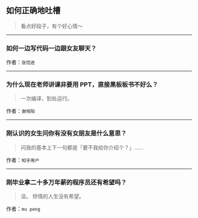 ## 如何正确地吐槽

> 看点好段子，有个好心情～


 
---

### 如何一边写代码一边跟女友聊天？

> 


作者：`张恺进`

---

### 为什么现在老师讲课非要用 PPT，直接黑板板书不好么？

> 一次编译，到处运行。


作者：`谢培阳`

---

### 刚认识的女生问你有没有女朋友是什么意思？

> 问我的基本上下一句都是「要不我给你介绍个？」……


作者：`知乎用户`

---

### 刚毕业拿二十多万年薪的程序员还有希望吗？

> 没。
> 矫情的人生没有希望。


作者：`mu peng`